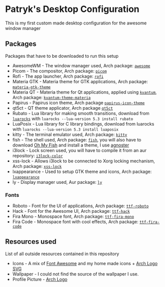 # Patryk's Desktop Configuration

This is my first custom made desktop configuration for the awesome window manager

## Packages
Packages that have to be downloaded to run this setup
- AwesomeWM - The window manager used, Arch package: [`awesome`](https://archlinux.org/packages/community/x86_64/awesome)
- Picom - The compositor, Arch package: [`picom`](https://archlinux.org/packages/community/x86_64/picom)
- Rofi - The app launcher, Arch package: [`rofi`](https://archlinux.org/packages/community/x86_64/rofi)
- Materia GTK - Materia theme for GTK applications, Arch package: [`materia-gtk-theme`](https://archlinux.org/packages/community/any/materia-gtk-theme)
- Materia QT - Materia theme for Qt applications, applied using [`kvantum`](https://archlinux.org/packages/community/x86_64/kvantum), Arch package: [`kvantum-theme-materia`](https://archlinux.org/packages/community/any/kvantum-theme-materia)
- Papirus - Papirus icon theme, Arch package [`papirus-icon-theme`](https://archlinux.org/packages/community/any/papirus-icon-theme)
- qt5ct - QT theme applicator, Arch package [`qt5ct`](https://archlinux.org/packages/community/x86_64/qt5ct)
- Rubato - Lua library for making smooth transitions, download from [`luarocks`](https://archlinux.org/packages/community/any/luarocks) with `luarocks --lua-version 5.3 install rubato`
- LuaPosix - Lua library for C library bindings, download from luarocks with `luarocks --lua-version 5.3 install luaposix`
- kitty - The terminal emulator used, Arch package: [`kitty`](https://archlinux.org/packages/community/x86_64/kitty)
- fish - The shell used, Arch package: [`fish`](https://archlinux.org/packages/community/x86_64/fish), you will also have to download [Oh My Fish](https://github.com/oh-my-fish/oh-my-fish#installation) and install a theme, I use [agnoster](https://github.com/oh-my-fish/theme-agnoster)
- i3lock - Lock screen used, you will have to compile it from an aur repository: [`i3lock-color`](https://aur.archlinux.org/packages/i3lock-color)
- xss-lock - Allows i3lock to be connected to Xorg locking mechanism, Arch package: [`xss-lock`](https://archlinux.org/packages/community/x86_64/xss-lock)
- lxappearance - Used to setup GTK theme and icons, Arch package: [`lxappearance`](https://archlinux.org/packages/community/x86_64/lxappearance)
- ly - Display manager used, Aur package: [`ly`](https://aur.archlinux.org/packages/ly)

### Fonts
- Roboto - Font for the UI of applications, Arch package: [`ttf-roboto`](https://archlinux.org/packages/community/any/ttf-roboto)
- Hack - Font for the Awesome UI, Arch package: [`ttf-hack`](https://archlinux.org/packages/extra/any/ttf-hack)
- Fira Mono - Monospace font, Arch package: [`ttf-fira-mono`](https://archlinux.org/packages/community/any/ttf-fira-mono)
- Fira Code - Monospace font with cool effects, Arch package: [`ttf-fira-code`](https://archlinux.org/packages/community/any/ttf-fira-code)

## Resources used
List of all outside resources contained in this repository
- Icons - A mix of [Font Awesome](https://fontawesome.com) and my home made icons + [Arch Logo SVG](https://commons.wikimedia.org/wiki/File:Archlinux-icon-crystal-64.svg)
- Wallpaper - I could not find the source of the wallpaper I use.
- Profile Picture - [Arch Logo](https://www.iconfinder.com/icons/386451/arch_linux_archlinux_icon)
